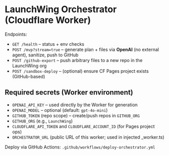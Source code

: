 # LaunchWing Orchestrator (Cloudflare Worker)

Endpoints:
- `GET /health` – status + env checks
- `POST /mvp?stream=true` – generate plan + files via **OpenAI** (no external agent), sanitize, push to GitHub
- `POST /github-export` – push arbitrary files to a new repo in the LaunchWing org
- `POST /sandbox-deploy` – (optional) ensure CF Pages project exists (GitHub-based)

## Required secrets (Worker environment)
- `OPENAI_API_KEY` – used directly by the Worker for generation
- `OPENAI_MODEL` – optional (default: `gpt-4o-mini`)
- `GITHUB_TOKEN` (repo scope) – create/push repos in `GITHUB_ORG`
- `GITHUB_ORG` (e.g., `LaunchWing`)
- `CLOUDFLARE_API_TOKEN` and `CLOUDFLARE_ACCOUNT_ID` (for Pages project ops)
- `ORCHESTRATOR_URL` (public URL of this worker; used in injected _worker.ts)

Deploy via GitHub Actions: `.github/workflows/deploy-orchestrator.yml`